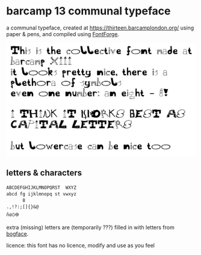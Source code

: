 # barcamp 13 communal typeface

a communal typeface, created at <https://thirteen.barcamplondon.org/> using paper & pens, and compiled using [FontForge](https://fontforge.org).

![a sample image of some text in this font](./sample.png)

## letters & characters

`ABCDEFGHIJKLMNOPQRST  WXYZ`  
`abcd fg ijklmnopq st vwxyz`  
`       8  `  
`.,!?:;[]{}&@`  
`ñα⏻🜨`

extra (missing) letters are (temporarily ???) filled in with letters from [bogface](https://github.com/alifeee/bogface/).

licence: this font has no licence, modify and use as you feel
